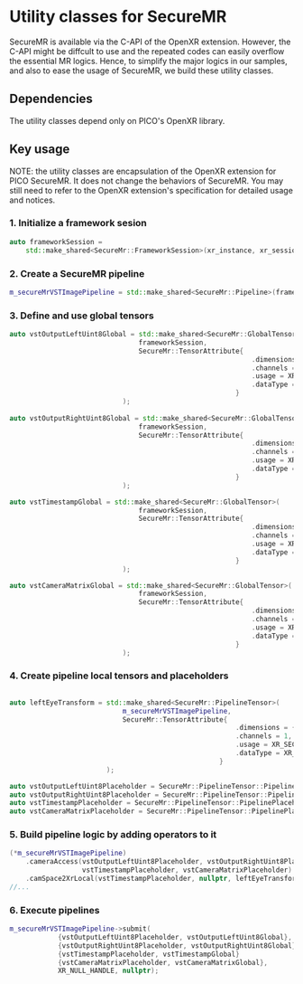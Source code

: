 # Utility classes for SecureMR

SecureMR is available via the C-API of the OpenXR extension. 
However, the C-API might be diffcult to use and the repeated
codes can easily overflow the essential MR logics. Hence,
to simplify the major logics in our samples, and also to
ease the usage of SecureMR, we build these utility classes.

## Dependencies

The utility classes depend only on PICO's OpenXR library. 

## Key usage

NOTE: the utility classes are encapsulation of the 
OpenXR extension for PICO SecureMR. It does not 
change the behaviors of SecureMR. You may still
need to refer to the OpenXR extension's specification
for detailed usage and notices. 

### 1. Initialize a framework sesion

```cpp
auto frameworkSession =
    std::make_shared<SecureMr::FrameworkSession>(xr_instance, xr_session, 256, 256);
```


### 2. Create a SecureMR pipeline

```cpp
m_secureMrVSTImagePipeline = std::make_shared<SecureMr::Pipeline>(frameworkSession);
```

### 3. Define and use global tensors

```cpp
auto vstOutputLeftUint8Global = std::make_shared<SecureMr::GlobalTensor>(
                                frameworkSession,
                                SecureMr::TensorAttribute{
                                                            .dimensions = {256, 256},
                                                            .channels = 3,
                                                            .usage = XR_SECURE_MR_TENSOR_TYPE_MAT_PICO,
                                                            .dataType = XR_SECURE_MR_TENSOR_DATA_TYPE_UINT8_PICO
                                                        }
                            );
                          
auto vstOutputRightUint8Global = std::make_shared<SecureMr::GlobalTensor>(
                                frameworkSession,
                                SecureMr::TensorAttribute{
                                                            .dimensions = {256, 256},
                                                            .channels = 3,
                                                            .usage = XR_SECURE_MR_TENSOR_TYPE_MAT_PICO,
                                                            .dataType = XR_SECURE_MR_TENSOR_DATA_TYPE_UINT8_PICO
                                                        }
                            );

auto vstTimestampGlobal = std::make_shared<SecureMr::GlobalTensor>(
                                frameworkSession,
                                SecureMr::TensorAttribute{
                                                            .dimensions = {1},
                                                            .channels = 4,
                                                            .usage = XR_SECURE_MR_TENSOR_TYPE_TIMESTAMP_PICO,
                                                            .dataType = XR_SECURE_MR_TENSOR_DATA_TYPE_INT32_PICO
                                                        }
                            );

auto vstCameraMatrixGlobal = std::make_shared<SecureMr::GlobalTensor>(
                                frameworkSession,
                                SecureMr::TensorAttribute{
                                                            .dimensions = {3, 3},
                                                            .channels = 1,
                                                            .usage = XR_SECURE_MR_TENSOR_TYPE_MAT_PICO,
                                                            .dataType = XR_SECURE_MR_TENSOR_DATA_TYPE_FLOAT32_PICO
                                                        }
                            );
```

### 4. Create pipeline local tensors and placeholders

```cpp

auto leftEyeTransform = std::make_shared<SecureMr::PipelineTensor>(
                            m_secureMrVSTImagePipeline,
                            SecureMr::TensorAttribute{
                                                        .dimensions = {4, 4},
                                                        .channels = 1,
                                                        .usage = XR_SECURE_MR_TENSOR_TYPE_MAT_PICO,
                                                        .dataType = XR_SECURE_MR_TENSOR_DATA_TYPE_FLOAT32_PICO
                                                    }
                        );

auto vstOutputLeftUint8Placeholder = SecureMr::PipelineTensor::PipelinePlaceholderLike(m_secureMrVSTImagePipeline, vstOutputLeftUint8Global);
auto vstOutputRightUint8Placeholder = SecureMr::PipelineTensor::PipelinePlaceholderLike(m_secureMrVSTImagePipeline, vstOutputRightUint8Global);
auto vstTimestampPlaceholder = SecureMr::PipelineTensor::PipelinePlaceholderLike(m_secureMrVSTImagePipeline, vstTimestampGlobal);
auto vstCameraMatrixPlaceholder = SecureMr::PipelineTensor::PipelinePlaceholderLike(m_secureMrVSTImagePipeline, vstCameraMatrixGlobal);
```

### 5. Build pipeline logic by adding operators to it

```cpp
(*m_secureMrVSTImagePipeline)
    .cameraAccess(vstOutputLeftUint8Placeholder, vstOutputRightUint8Placeholder,
                  vstTimestampPlaceholder, vstCameraMatrixPlaceholder)
    .camSpace2XrLocal(vstTimestampPlaceholder, nullptr, leftEyeTransform)
//...
```

### 6. Execute pipelines

```cpp
m_secureMrVSTImagePipeline->submit(
            {vstOutputLeftUint8Placeholder, vstOutputLeftUint8Global},
            {vstOutputRightUint8Placeholder, vstOutputRightUint8Global},
            {vstTimestampPlaceholder, vstTimestampGlobal}
            {vstCameraMatrixPlaceholder, vstCameraMatrixGlobal},
            XR_NULL_HANDLE, nullptr);
```



